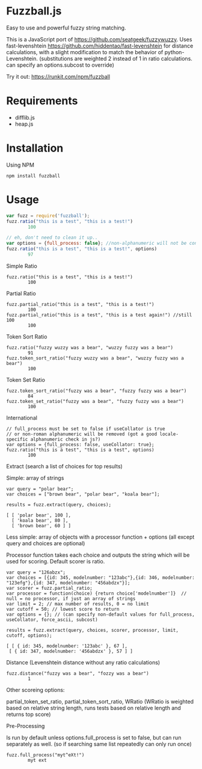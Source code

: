 Fuzzball.js
==========

Easy to use and powerful fuzzy string matching. 

This is a JavaScript port of <https://github.com/seatgeek/fuzzywuzzy>. Uses fast-levenshtein <https://github.com/hiddentao/fast-levenshtein> for distance calculations, with a slight modification to match the behavior of python-Levenshtein. (substitutions are weighted 2 instead of 1 in ratio calculations. can specify an options.subcost to override)

Try it out: <https://runkit.com/npm/fuzzball>

Requirements
============

-  difflib.js
-  heap.js

Installation
============

Using NPM

    npm install fuzzball

Usage
=====

```javascript
var fuzz = require('fuzzball');
fuzz.ratio("this is a test", "this is a test!")
        100

// eh, don't need to clean it up..
var options = {full_process: false}; //non-alphanumeric will not be converted to whitespace if false, default true
fuzz.ratio("this is a test", "this is a test!", options) 
        97
```

Simple Ratio

```
fuzz.ratio("this is a test", "this is a test!")
        100
```

Partial Ratio

```
fuzz.partial_ratio("this is a test", "this is a test!")
        100
fuzz.partial_ratio("this is a test", "this is a test again!") //still 100
        100
```

Token Sort Ratio

```
fuzz.ratio("fuzzy wuzzy was a bear", "wuzzy fuzzy was a bear")
        91
fuzz.token_sort_ratio("fuzzy wuzzy was a bear", "wuzzy fuzzy was a bear")
        100
```

Token Set Ratio

```
fuzz.token_sort_ratio("fuzzy was a bear", "fuzzy fuzzy was a bear")
        84
fuzz.token_set_ratio("fuzzy was a bear", "fuzzy fuzzy was a bear")
        100
```

International

```
// full_process must be set to false if useCollator is true
// or non-roman alphanumeric will be removed (got a good locale-specific alphanumeric check in js?)
var options = {full_process: false, useCollator: true};
fuzz.ratio("this is ä test", "this is a test", options)
        100
```


Extract (search a list of choices for top results)

Simple: array of strings
```
var query = "polar bear";
var choices = ["brown bear", "polar bear", "koala bear"];

results = fuzz.extract(query, choices);

[ [ 'polar bear', 100 ],
  [ 'koala bear', 80 ],
  [ 'brown bear', 60 ] ]
```

Less simple: array of objects with a processor function + options (all except query and choices are optional)

Processor function takes each choice and outputs the string which will be used for scoring. Default scorer is ratio.
```
var query = "126abzx";
var choices = [{id: 345, modelnumber: "123abc"},{id: 346, modelnumber: "123efg"},{id: 347, modelnumber: "456abdzx"}];
var scorer = fuzz.partial_ratio;
var processor = function(choice) {return choice['modelnumber']}  // null = no processor, if just an array of strings
var limit = 2; // max number of results, 0 = no limit
var cutoff = 50; // lowest score to return
var options = {}; // (can specify non-default values for full_process, useCollator, force_ascii, subcost)

results = fuzz.extract(query, choices, scorer, processor, limit, cutoff, options);

[ [ { id: 345, modelnumber: '123abc' }, 67 ],
 [ { id: 347, modelnumber: '456abdzx' }, 57 ] ]
```

Distance (Levenshtein distance without any ratio calculations)

```
fuzz.distance("fuzzy was a bear", "fozzy was a bear")
        1
```

Other scoreing options:

partial_token_set_ratio, partial_token_sort_ratio, WRatio 
(WRatio is weighted based on relative string length, runs tests based on relative length and returns top score)

Pre-Processing

Is run by default unless options.full_process is set to false, but can run separately as well. (so if searching same list repeatedly can only run once)

```
fuzz.full_process("myt^eXt!")
        myt ext
```